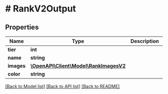 # # RankV2Output

## Properties

Name | Type | Description | Notes
------------ | ------------- | ------------- | -------------
**tier** | **int** |  |
**name** | **string** |  |
**images** | [**\OpenAPI\Client\Model\RankImagesV2**](RankImagesV2.md) |  |
**color** | **string** |  | [readonly]

[[Back to Model list]](../../README.md#models) [[Back to API list]](../../README.md#endpoints) [[Back to README]](../../README.md)
